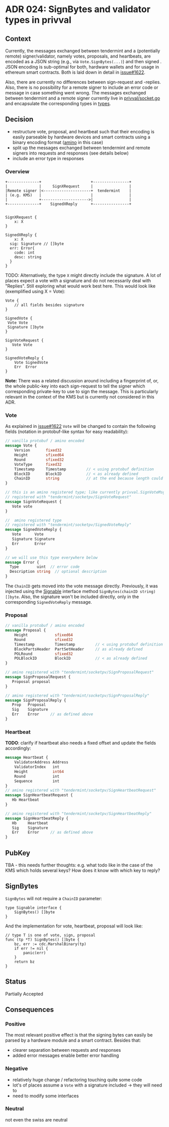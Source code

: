 # ADR 024: SignBytes and validator types in privval

## Context

Currently, the messages exchanged between tendermint and a (potentially remote) signer/validator,
namely votes, proposals, and heartbeats, are encoded as a JSON string
(e.g., via `Vote.SignBytes(...)`) and then
signed . JSON encoding is sub-optimal for both, hardware wallets
and for usage in ethereum smart contracts. Both is laid down in detail in [issue#1622].

Also, there are currently no differences between sign-request and -replies. Also, there is no possibility
for a remote signer to include an error code or message in case something went wrong.
The messages exchanged between tendermint and a remote signer currently live in
[privval/socket.go] and encapsulate the corresponding types in [types].


[privval/socket.go]: https://github.com/tendermint/tendermint/blob/d419fffe18531317c28c29a292ad7d253f6cafdf/privval/socket.go#L496-L502
[issue#1622]: https://github.com/tendermint/tendermint/issues/1622
[types]: https://github.com/tendermint/tendermint/tree/main/types


## Decision

- restructure vote, proposal, and heartbeat such that their encoding is easily parseable by
hardware devices and smart contracts using a  binary encoding format ([amino] in this case)
- split up the messages exchanged between tendermint and remote signers into requests and
responses (see details below)
- include an error type in responses

### Overview
```
+--------------+                      +----------------+
|              |     SignXRequest     |                |
|Remote signer |<---------------------+  tendermint    |
| (e.g. KMS)   |                      |                |
|              +--------------------->|                |
+--------------+    SignedXReply      +----------------+


SignXRequest {
    x: X
}

SignedXReply {
    x: X
  sig: Signature // []byte
  err: Error{
    code: int
    desc: string
  }
}
```

TODO: Alternatively, the type `X` might directly include the signature. A lot of places expect a vote with a
signature and do not necessarily deal with "Replies".
Still exploring what would work best here.
This would look like (exemplified using X = Vote):
```
Vote {
    // all fields besides signature
}

SignedVote {
 Vote Vote
 Signature []byte
}

SignVoteRequest {
   Vote Vote
}

SignedVoteReply {
    Vote SignedVote
    Err  Error
}
```

**Note:** There was a related discussion around including a fingerprint of, or, the whole public-key
into each sign-request to tell the signer which corresponding private-key to
use to sign the message. This is particularly relevant in the context of the KMS
but is currently not considered in this ADR.


[amino]: https://github.com/tendermint/go-amino/

### Vote

As explained in [issue#1622] `Vote` will be changed to contain the following fields
(notation in protobuf-like syntax for easy readability):

```proto
// vanilla protobuf / amino encoded
message Vote {
    Version       fixed32
    Height        sfixed64
    Round         sfixed32
    VoteType      fixed32
    Timestamp     Timestamp         // < using protobuf definition
    BlockID       BlockID           // < as already defined
    ChainID       string            // at the end because length could vary a lot
}

// this is an amino registered type; like currently privval.SignVoteMsg:
// registered with "tendermint/socketpv/SignVoteRequest"
message SignVoteRequest {
   Vote vote
}

//  amino registered type
// registered with "tendermint/socketpv/SignedVoteReply"
message SignedVoteReply {
   Vote      Vote
   Signature Signature
   Err       Error
}

// we will use this type everywhere below
message Error {
  Type        uint  // error code
  Description string  // optional description
}

```

The `ChainID` gets moved into the vote message directly. Previously, it was injected
using the [Signable] interface method `SignBytes(chainID string) []byte`. Also, the
signature won't be included directly, only in the corresponding `SignedVoteReply` message.

[Signable]: https://github.com/tendermint/tendermint/blob/d419fffe18531317c28c29a292ad7d253f6cafdf/types/signable.go#L9-L11

### Proposal

```proto
// vanilla protobuf / amino encoded
message Proposal {
    Height            sfixed64
    Round             sfixed32
    Timestamp         Timestamp         // < using protobuf definition
    BlockPartsHeader  PartSetHeader     // as already defined
    POLRound          sfixed32
    POLBlockID        BlockID           // < as already defined
}

// amino registered with "tendermint/socketpv/SignProposalRequest"
message SignProposalRequest {
   Proposal proposal
}

// amino registered with "tendermint/socketpv/SignProposalReply"
message SignProposalReply {
   Prop   Proposal
   Sig    Signature
   Err    Error     // as defined above
}
```

### Heartbeat

**TODO**: clarify if heartbeat also needs a fixed offset and update the fields accordingly:

```proto
message Heartbeat {
	ValidatorAddress Address
	ValidatorIndex   int
	Height           int64
	Round            int
	Sequence         int
}
// amino registered with "tendermint/socketpv/SignHeartbeatRequest"
message SignHeartbeatRequest {
   Hb Heartbeat
}

// amino registered with "tendermint/socketpv/SignHeartbeatReply"
message SignHeartbeatReply {
   Hb     Heartbeat
   Sig    Signature
   Err    Error     // as defined above
}

```

## PubKey

TBA -  this needs further thoughts: e.g. what todo like in the case of the KMS which holds
several keys? How does it know with which key to reply?

## SignBytes
`SignBytes` will not require a `ChainID` parameter:

```golang
type Signable interface {
	SignBytes() []byte
}

```
And the implementation for vote, heartbeat, proposal will look like:
```golang
// type T is one of vote, sign, proposal
func (tp *T) SignBytes() []byte {
	bz, err := cdc.MarshalBinary(tp)
	if err != nil {
		panic(err)
	}
	return bz
}
```

## Status

Partially Accepted

## Consequences



### Positive

The most relevant positive effect is that the signing bytes can easily be parsed by a
hardware module and a smart contract. Besides that:

- clearer separation between requests and responses
- added error messages enable better error handling


### Negative

- relatively huge change / refactoring touching quite some code
- lot's of places assume a `Vote` with a signature included -> they will need to
- need to modify some interfaces

### Neutral

not even the swiss are neutral
